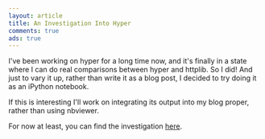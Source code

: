 ```yaml
---
layout: article
title: An Investigation Into Hyper
comments: true
ads: true
---
```


I've been working on hyper for a long time now, and it's finally in a state
where I can do real comparisons between hyper and httplib. So I did! And just
to vary it up, rather than write it as a blog post, I decided to try doing it
as an iPython notebook.

If this is interesting I'll work on integrating its output into my blog proper,
rather than using nbviewer.

For now at least, you can find the investigation
[here](http://nbviewer.ipython.org/github/Lukasa/notebooks/blob/master/hyper_investigation.ipynb).
